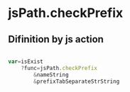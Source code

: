 # jsPath.checkPrefix

## Difinition by js action

```js.js

var=isExist
	?func=jsPath.checkPrefix
		&nameString
		&prefixTabSeparateStrString
```


